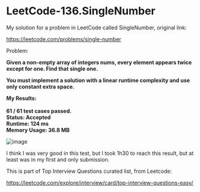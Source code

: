 # LeetCode-136.SingleNumber

My solution for a problem in LeetCode called SingleNumber, original link:

https://leetcode.com/problems/single-number

Problem:

<b>Given a non-empty array of integers nums, every element appears twice except for one. Find that single one.

You must implement a solution with a linear runtime complexity and use only constant extra space.</b>

<b>My Results:
<br /><br />
61 / 61 test cases passed.<br />
Status: Accepted<br />
Runtime: 124 ms<br />
Memory Usage: 36.8 MB<br />
</b>

![image](https://user-images.githubusercontent.com/570762/129650789-48c5cfdc-d212-4b69-88d4-28e0a8c980c2.png)

I think I was very good in this test, but I took 1h30 to reach this result, but at least was in my first and only submission.

This is part of Top Interview Questions curated list, from Leetcode:

https://leetcode.com/explore/interview/card/top-interview-questions-easy/
